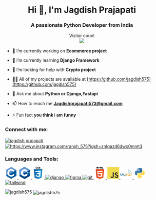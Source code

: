 <h1 align="center">Hi 👋, I'm Jagdish Prajapati</h1>
<h3 align="center">A passionate Python Developer from India</h3>
<p align="center"> 
  Visitor count<br>
  <img src="https://profile-counter.glitch.me/SamChawla/count.svg" />
</p>

- 🔭 I’m currently working on **Ecommerce project**

- 🌱 I’m currently learning **Django Framework**

- 🤝 I’m looking for help with **Crypto project**

- 👨‍💻 All of my projects are available at [https://github.com/jagdish575](https://github.com/jagdish575)

- 💬 Ask me about **Python or Django,Fastapi**

- 📫 How to reach me **Jagdishprajapati573@gmail.com**

- ⚡ Fun fact **you think i am funny**

<h3 align="left">Connect with me:</h3>
<p align="left">
<a href="https://linkedin.com/in/jagdish prajapati" target="blank"><img align="center" src="https://raw.githubusercontent.com/rahuldkjain/github-profile-readme-generator/master/src/images/icons/Social/linked-in-alt.svg" alt="jagdish prajapati" height="30" width="40" /></a>
<a href="https://instagram.com/https://www.instagram.com/ransh_575?igsh=znlqazd6dwx0mmt3" target="blank"><img align="center" src="https://raw.githubusercontent.com/rahuldkjain/github-profile-readme-generator/master/src/images/icons/Social/instagram.svg" alt="https://www.instagram.com/ransh_575?igsh=znlqazd6dwx0mmt3" height="30" width="40" /></a>
</p>

<h3 align="left">Languages and Tools:</h3>
<p align="left"> <a href="https://www.cprogramming.com/" target="_blank" rel="noreferrer"> <img src="https://raw.githubusercontent.com/devicons/devicon/master/icons/c/c-original.svg" alt="c" width="40" height="40"/> </a> <a href="https://www.w3schools.com/cpp/" target="_blank" rel="noreferrer"> <img src="https://raw.githubusercontent.com/devicons/devicon/master/icons/cplusplus/cplusplus-original.svg" alt="cplusplus" width="40" height="40"/> </a> <a href="https://www.w3schools.com/css/" target="_blank" rel="noreferrer"> <img src="https://raw.githubusercontent.com/devicons/devicon/master/icons/css3/css3-original-wordmark.svg" alt="css3" width="40" height="40"/> </a> <a href="https://www.djangoproject.com/" target="_blank" rel="noreferrer"> <img src="https://cdn.worldvectorlogo.com/logos/django.svg" alt="django" width="40" height="40"/> </a> <a href="https://www.figma.com/" target="_blank" rel="noreferrer"> <img src="https://www.vectorlogo.zone/logos/figma/figma-icon.svg" alt="figma" width="40" height="40"/> </a> <a href="https://git-scm.com/" target="_blank" rel="noreferrer"> <img src="https://www.vectorlogo.zone/logos/git-scm/git-scm-icon.svg" alt="git" width="40" height="40"/> </a> <a href="https://www.w3.org/html/" target="_blank" rel="noreferrer"> <img src="https://raw.githubusercontent.com/devicons/devicon/master/icons/html5/html5-original-wordmark.svg" alt="html5" width="40" height="40"/> </a> <a href="https://developer.mozilla.org/en-US/docs/Web/JavaScript" target="_blank" rel="noreferrer"> <img src="https://raw.githubusercontent.com/devicons/devicon/master/icons/javascript/javascript-original.svg" alt="javascript" width="40" height="40"/> </a> <a href="https://www.mysql.com/" target="_blank" rel="noreferrer"> <img src="https://raw.githubusercontent.com/devicons/devicon/master/icons/mysql/mysql-original-wordmark.svg" alt="mysql" width="40" height="40"/> </a> <a href="https://www.python.org" target="_blank" rel="noreferrer"> <img src="https://raw.githubusercontent.com/devicons/devicon/master/icons/python/python-original.svg" alt="python" width="40" height="40"/> </a> <a href="https://tailwindcss.com/" target="_blank" rel="noreferrer"> <img src="https://www.vectorlogo.zone/logos/tailwindcss/tailwindcss-icon.svg" alt="tailwind" width="40" height="40"/> </a> </p>

<p><img align="left" src="https://github-readme-stats.vercel.app/api/top-langs?username=jagdish575&show_icons=true&locale=en&layout=compact" alt="jagdish575" /></p>

<p>&nbsp;<img align="center" src="https://github-readme-stats.vercel.app/api?username=jagdish575&show_icons=true&locale=en" alt="jagdish575" /></p>
